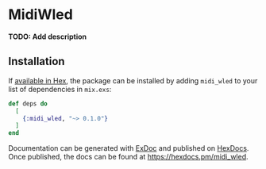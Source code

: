 # MidiWled

**TODO: Add description**

## Installation

If [available in Hex](https://hex.pm/docs/publish), the package can be installed
by adding `midi_wled` to your list of dependencies in `mix.exs`:

```elixir
def deps do
  [
    {:midi_wled, "~> 0.1.0"}
  ]
end
```

Documentation can be generated with [ExDoc](https://github.com/elixir-lang/ex_doc)
and published on [HexDocs](https://hexdocs.pm). Once published, the docs can
be found at <https://hexdocs.pm/midi_wled>.


